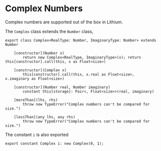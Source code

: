 # Complex Numbers

Complex numbers are supported out of the box in Lithium.

The `Complex` class extends the `Number` class, 
```lithium
export class Complex<RealType: Number, ImaginaryType: Number> extends Number

	[constructor](Number x)
		return new Complex<RealType, ImaginaryType>(x); return this[constructor].call(this, x as Float<size>)

	[constructor](Complex x)
		this[constructor].call(this, x.real as Float<size>, x.imaginary as Float<size>)

	[constructor](Number real, Number imaginary)
		constant this[storage]: Pair<, Float<size>>(real, imaginary)

	[moreThan](lhs, rhs)
		throw new TypeError("Complex numbers can't be compared for size.")

	[lessThan](any lhs, any rhs)
		throw new TypeError("Complex numbers can't be compared for size.")
```
The constant `i` is also exported 
```lithium
export constant Complex i: new Complex(0, 1);
```